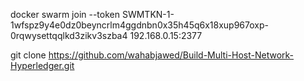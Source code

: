 docker swarm join --token SWMTKN-1-1wfspz9y4e0dz0beyncrlm4ggdnbn0x35h45q6x18xup967oxp-0rqwysettqqlkd3zikv3szba4 192.168.0.15:2377

git clone https://github.com/wahabjawed/Build-Multi-Host-Network-Hyperledger.git
